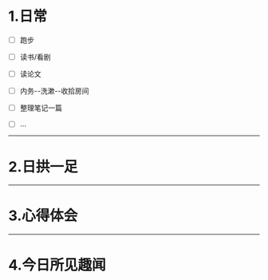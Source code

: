# 1.日常
- [ ] 跑步
- [ ] 读书/看剧
- [ ] 读论文
- [ ] 内务--洗漱--收拾房间
- [ ] 整理笔记一篇
- [ ] ...


---
# 2.日拱一足


---
# 3.心得体会


---
# 4.今日所见趣闻


